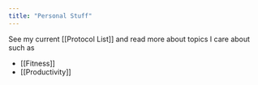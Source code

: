 ```yaml
---
title: "Personal Stuff"
---
```


See my current [[Protocol List]] and read more about topics I care about such as

- [[Fitness]]
- [[Productivity]]
